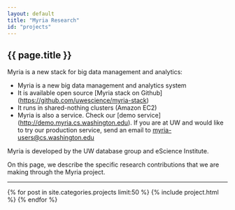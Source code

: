```yaml
---
layout: default
title: "Myria Research"
id: "projects"
---
```


## {{ page.title }}

Myria is a new stack for big data management and analytics:

* Myria is a new big data management and analytics system
* It is available open source [Myria stack on Github] (https://github.com/uwescience/myria-stack)
* It runs in shared-nothing clusters (Amazon EC2)
* Myria is also a service. Check our [demo service] (http://demo.myria.cs.washington.edu).
  If you are at UW and would like to try our production service, send an email to myria-users@cs.washington.edu

Myria is developed by the UW database group and eScience Institute.

On this page, we describe the specific research contributions
that we are making through the Myria project.

<hr>


<div class="container projectlist">
{% for post in site.categories.projects limit:50 %}
  {% include project.html %}
{% endfor %}
</div>
